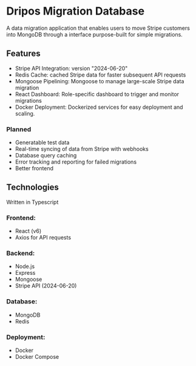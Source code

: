 # Dripos Migration Database

A data migration application that enables users to move Stripe customers into 
MongoDB through a interface purpose-built for simple migrations.

## Features
- Stripe API Integration: version "2024-06-20"
- Redis Cache: cached Stripe data for faster subsequent API requests
- Mongoose Pipelining: Mongoose to manage large-scale Stripe data migration
- React Dashboard: Role-specific dashboard to trigger and monitor migrations
- Docker Deployment: Dockerized services for easy deployment and scaling.

### Planned
- Generatable test data
- Real-time syncing of data from Stripe with webhooks
- Database query caching
- Error tracking and reporting for failed migrations
- Better frontend

## Technologies
Written in Typescript

### Frontend:
- React (v6)
- Axios for API requests

### Backend:
- Node.js
- Express
- Mongoose
- Stripe API (2024-06-20)

### Database:
- MongoDB
- Redis

### Deployment:
- Docker
- Docker Compose


